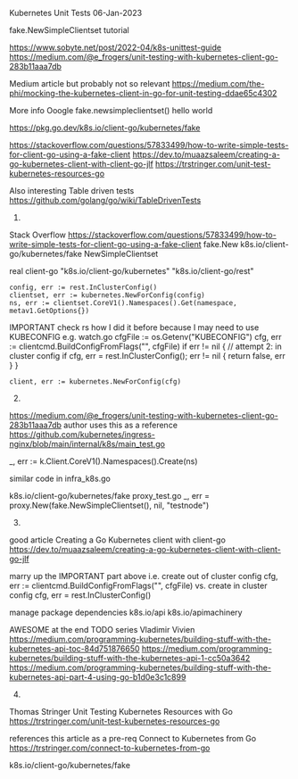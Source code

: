 Kubernetes Unit Tests
06-Jan-2023

fake.NewSimpleClientset tutorial

https://www.sobyte.net/post/2022-04/k8s-unittest-guide
https://medium.com/@e_frogers/unit-testing-with-kubernetes-client-go-283b11aaa7db


Medium article but probably not so relevant
https://medium.com/the-phi/mocking-the-kubernetes-client-in-go-for-unit-testing-ddae65c4302


More info
Ooogle
fake.newsimpleclientset() hello world

https://pkg.go.dev/k8s.io/client-go/kubernetes/fake

https://stackoverflow.com/questions/57833499/how-to-write-simple-tests-for-client-go-using-a-fake-client
https://dev.to/muaazsaleem/creating-a-go-kubernetes-client-with-client-go-jlf
https://trstringer.com/unit-test-kubernetes-resources-go


Also interesting
Table driven tests
https://github.com/golang/go/wiki/TableDrivenTests


01.
Stack Overflow
https://stackoverflow.com/questions/57833499/how-to-write-simple-tests-for-client-go-using-a-fake-client
fake.New
k8s.io/client-go/kubernetes/fake
NewSimpleClientset

real client-go
	"k8s.io/client-go/kubernetes"
	"k8s.io/client-go/rest"
	
	config, err := rest.InClusterConfig()
	clientset, err := kubernetes.NewForConfig(config)
	ns, err := clientset.CoreV1().Namespaces().Get(namespace, metav1.GetOptions{})
    

IMPORTANT
check rs how I did it before because I may need to use KUBECONFIG
e.g. watch.go
cfgFile := os.Getenv("KUBECONFIG")
	cfg, err := clientcmd.BuildConfigFromFlags("", cfgFile)
	if err != nil {
		// attempt 2: in cluster config
		if cfg, err = rest.InClusterConfig(); err != nil {
			return false, err
		}
	}

	client, err := kubernetes.NewForConfig(cfg)



02.
https://medium.com/@e_frogers/unit-testing-with-kubernetes-client-go-283b11aaa7db
author uses this as a reference
https://github.com/kubernetes/ingress-nginx/blob/main/internal/k8s/main_test.go
	
_, err := k.Client.CoreV1().Namespaces().Create(ns)

similar code in
infra_k8s.go

k8s.io/client-go/kubernetes/fake
proxy_test.go
_, err = proxy.New(fake.NewSimpleClientset(), nil, "testnode")


03.
good article
Creating a Go Kubernetes client with client-go
https://dev.to/muaazsaleem/creating-a-go-kubernetes-client-with-client-go-jlf

marry up the IMPORTANT part above
i.e.
create out of cluster config
cfg, err := clientcmd.BuildConfigFromFlags("", cfgFile)
vs.
create in cluster config
cfg, err = rest.InClusterConfig()

manage package dependencies
k8s.io/api
k8s.io/apimachinery

AWESOME at the end
TODO series
Vladimir Vivien
https://medium.com/programming-kubernetes/building-stuff-with-the-kubernetes-api-toc-84d751876650
https://medium.com/programming-kubernetes/building-stuff-with-the-kubernetes-api-1-cc50a3642
https://medium.com/programming-kubernetes/building-stuff-with-the-kubernetes-api-part-4-using-go-b1d0e3c1c899


04.
Thomas Stringer
Unit Testing Kubernetes Resources with Go
https://trstringer.com/unit-test-kubernetes-resources-go

references this article as a pre-req
Connect to Kubernetes from Go
https://trstringer.com/connect-to-kubernetes-from-go

k8s.io/client-go/kubernetes/fake

